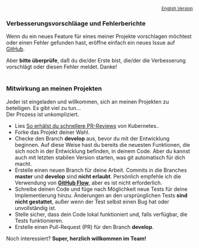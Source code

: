 <p align="right">
  <sub><a href="Contributing.en.md">English Version</a></sub>
</p>

### Verbesserungsvorschläage und Fehlerberichte

Wenn du ein neues Feature für eines meiner Projekte vorschlagen möchtest oder einen Fehler gefunden hast, eröffne einfach ein neues Issue auf [GitHub](https://github.com/nixe64).

Aber **bitte überprüfe**, daß du die/der Erste bist, die/der die Verbesserung vorschlägt oder diesen Fehler meldet. Danke!
<br/>
<br/>

### Mitwirkung an meinen Projekten

Jeder ist eingeladen und willkommen, sich an meinen Projekten zu beteiligen. Es gibt viel zu tun...<br/>
Der Prozess ist unkompliziert.

 - Lies [So erhälst du schnellere PR-Reviews](https://github.com/kubernetes/community/blob/master/contributors/guide/pull-requests.md#best-practices-for-faster-reviews) von Kubernetes..
 - Forke das Projekt deiner Wahl.
 - Checke den Branch **develop** aus, bevor du mit der Entwicklung beginnen.
  Auf diese Weise hast du bereits die neuesten Funktionen, die sich noch in der Entwicklung befinden, in deinem Code. Aber du kannst auch
  mit letzten stabilen Version starten, was git automatisch für dich macht.
 - Erstelle einen neuen Branch für deine Arbeit. Commits in die Branches **master** und **develop** sind **nicht erlaubt**. Persönlich empfehle ich die Verwendung von **[GitHub Flow](https://githubflow.github.io/)**, aber es ist nicht erforderlich.
 - Schreibe deinen Code und füge nach Möglichkeit neue Tests für deine Implementierung hinzu. Änderungen an den ursprünglichen Tests **sind nicht gestattet**, außer wenn der Test selbst einen Bug hat oder unvollständig ist.
 - Stelle sicher, dass dein Code lokal funktioniert und, falls verfügbar, die Tests funktionieren.
 - Erstelle einen Pull-Request (PR) für den Branch **develop**.

Noch interessiert? **Super, herzlich willkommen im Team!**

